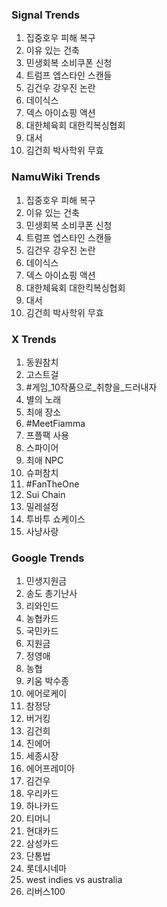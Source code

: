### Signal Trends
1. 집중호우 피해 복구
2. 이유 있는 건축
3. 민생회복 소비쿠폰 신청
4. 트럼프 엡스타인 스캔들
5. 김건우 강우진 논란
6. 데이식스
7. 덱스 아이쇼핑 액션
8. 대한체육회 대한킥복싱협회
9. 대서
10. 김건희 박사학위 무효

### NamuWiki Trends
1. 집중호우 피해 복구
2. 이유 있는 건축
3. 민생회복 소비쿠폰 신청
4. 트럼프 엡스타인 스캔들
5. 김건우 강우진 논란
6. 데이식스
7. 덱스 아이쇼핑 액션
8. 대한체육회 대한킥복싱협회
9. 대서
10. 김건희 박사학위 무효

### X Trends
1. 동원참치
2. 고스트걸
3. #게임_10작품으로_취향을_드러내자
4. 별의 노래
5. 최애 장소
6. #MeetFiamma
7. 프플팩 사용
8. 스파이어
9. 최애 NPC
10. 슈퍼참치
11. #FanTheOne
12. Sui Chain
13. 밀레설정
14. 투바투 쇼케이스
15. 사냥사랑

### Google Trends
1. 민생지원금
2. 송도 총기난사
3. 리와인드
4. 농협카드
5. 국민카드
6. 지원금
7. 정영애
8. 농협
9. 키움 박수종
10. 에어로케이
11. 참정당
12. 버거킹
13. 김건희
14. 진에어
15. 세종시장
16. 에어프레미아
17. 김건우
18. 우리카드
19. 하나카드
20. 티머니
21. 현대카드
22. 삼성카드
23. 단통법
24. 롯데시네마
25. west indies vs australia
26. 리버스100